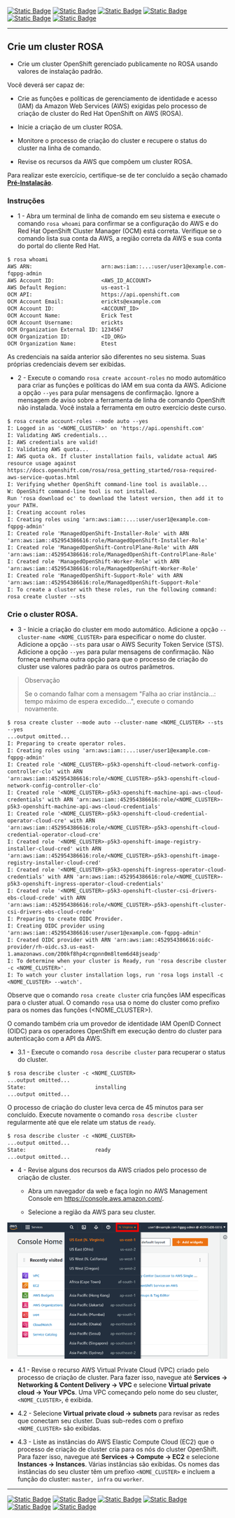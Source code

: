 [![Static Badge](https://img.shields.io/badge/1-HOME-red?style=for-the-badge)](./README.md)
[![Static Badge](https://img.shields.io/badge/2-RESUMO_ROSA-red?style=for-the-badge)](./2%20-%20Resumo%20ROSA.md)
[![Static Badge](https://img.shields.io/badge/3-Pré_Instalação-red?style=for-the-badge)](./3%20-%20Pre-Instalação%20-%20ROSA.md)
[![Static Badge](https://img.shields.io/badge/5-Conta_Inicial-red?style=for-the-badge)](./5%20-%20Configurar%20Conta%20Inicial%20ROSA.md)
[![Static Badge](https://img.shields.io/badge/6-Permissões-red?style=for-the-badge)](./6%20-%20Configurar%20Permissões.md)
[![Static Badge](https://img.shields.io/badge/7-Acesso_com_GITHUB-red?style=for-the-badge)](./7%20-%20Configurar%20GitHub%20ROSA.md)

---
## Crie um cluster ROSA

* Crie um cluster OpenShift gerenciado publicamente no ROSA usando valores de instalação padrão.

Você deverá ser capaz de:

* Crie as funções e políticas de gerenciamento de identidade e acesso (IAM) da Amazon Web Services (AWS) exigidas pelo processo de criação de cluster do Red Hat OpenShift on AWS (ROSA).

* Inicie a criação de um cluster ROSA.

* Monitore o processo de criação do cluster e recupere o status do cluster na linha de comando.

* Revise os recursos da AWS que compõem um cluster ROSA.

Para realizar este exercício, certifique-se de ter concluído a seção chamado **[Pré-Instalação](./Pre-Instalação%20-%20ROSA.md)**.

### Instruções

* 1 - Abra um terminal de linha de comando em seu sistema e execute o comando `rosa whoami` para confirmar se a configuração do AWS e do Red Hat OpenShift Cluster Manager (OCM) está correta. Verifique se o comando lista sua conta da AWS, a região correta da AWS e sua conta do portal do cliente Red Hat.

```
$ rosa whoami
AWS ARN:                      arn:aws:iam::...:user/user1@example.com-fqppg-admin
AWS Account ID:               <AWS_ID_ACCOUNT>
AWS Default Region:           us-east-1
OCM API:                      https://api.openshift.com
OCM Account Email:            erickts@example.com
OCM Account ID:               <ACCOUNT_ID>
OCM Account Name:             Erick Test
OCM Account Username:         erickts
OCM Organization External ID: 1234567
OCM Organization ID:          <ID_ORG>
OCM Organization Name:        Etest
```

As credenciais na saída anterior são diferentes no seu sistema. Suas próprias credenciais devem ser exibidas.

* 2 - Execute o comando `rosa create account-roles` no modo automático para criar as funções e políticas do IAM em sua conta da AWS. Adicione a opção `--yes` para pular mensagens de confirmação. Ignore a mensagem de aviso sobre a ferramenta de linha de comando OpenShift não instalada. Você instala a ferramenta em outro exercício deste curso.

```
$ rosa create account-roles --mode auto --yes
I: Logged in as '<NOME_CLUSTER>' on 'https://api.openshift.com'
I: Validating AWS credentials...
I: AWS credentials are valid!
I: Validating AWS quota...
I: AWS quota ok. If cluster installation fails, validate actual AWS resource usage against https://docs.openshift.com/rosa/rosa_getting_started/rosa-required-aws-service-quotas.html
I: Verifying whether OpenShift command-line tool is available...
W: OpenShift command-line tool is not installed.
Run 'rosa download oc' to download the latest version, then add it to your PATH.
I: Creating account roles
I: Creating roles using 'arn:aws:iam::...:user/user1@example.com-fqppg-admin'
I: Created role 'ManagedOpenShift-Installer-Role' with ARN 'arn:aws:iam::452954386616:role/ManagedOpenShift-Installer-Role'
I: Created role 'ManagedOpenShift-ControlPlane-Role' with ARN 'arn:aws:iam::452954386616:role/ManagedOpenShift-ControlPlane-Role'
I: Created role 'ManagedOpenShift-Worker-Role' with ARN 'arn:aws:iam::452954386616:role/ManagedOpenShift-Worker-Role'
I: Created role 'ManagedOpenShift-Support-Role' with ARN 'arn:aws:iam::452954386616:role/ManagedOpenShift-Support-Role'
I: To create a cluster with these roles, run the following command:
rosa create cluster --sts
```

### Crie o cluster ROSA.

* 3 - Inicie a criação do cluster em modo automático. Adicione a opção `--cluster-name <NOME_CLUSTER>` para especificar o nome do cluster. Adicione a opção `--sts` para usar o AWS Security Token Service (STS). Adicione a opção `--yes` para pular mensagens de confirmação. Não forneça nenhuma outra opção para que o processo de criação do cluster use valores padrão para os outros parâmetros.

>Observação
>
>Se o comando falhar com a mensagem "Falha ao criar instância…​: tempo máximo de espera excedido…​", execute o comando novamente.

```
$ rosa create cluster --mode auto --cluster-name <NOME_CLUSTER> --sts --yes
...output omitted...
I: Preparing to create operator roles.
I: Creating roles using 'arn:aws:iam::...:user/user1@example.com-fqppg-admin'
I: Created role '<NOME_CLUSTER>-p5k3-openshift-cloud-network-config-controller-clo' with ARN 'arn:aws:iam::452954386616:role/<NOME_CLUSTER>-p5k3-openshift-cloud-network-config-controller-clo'
I: Created role '<NOME_CLUSTER>-p5k3-openshift-machine-api-aws-cloud-credentials' with ARN 'arn:aws:iam::452954386616:role/<NOME_CLUSTER>-p5k3-openshift-machine-api-aws-cloud-credentials'
I: Created role '<NOME_CLUSTER>-p5k3-openshift-cloud-credential-operator-cloud-cre' with ARN 'arn:aws:iam::452954386616:role/<NOME_CLUSTER>-p5k3-openshift-cloud-credential-operator-cloud-cre'
I: Created role '<NOME_CLUSTER>-p5k3-openshift-image-registry-installer-cloud-cred' with ARN 'arn:aws:iam::452954386616:role/<NOME_CLUSTER>-p5k3-openshift-image-registry-installer-cloud-cred'
I: Created role '<NOME_CLUSTER>-p5k3-openshift-ingress-operator-cloud-credentials' with ARN 'arn:aws:iam::452954386616:role/<NOME_CLUSTER>-p5k3-openshift-ingress-operator-cloud-credentials'
I: Created role '<NOME_CLUSTER>-p5k3-openshift-cluster-csi-drivers-ebs-cloud-crede' with ARN 'arn:aws:iam::452954386616:role/<NOME_CLUSTER>-p5k3-openshift-cluster-csi-drivers-ebs-cloud-crede'
I: Preparing to create OIDC Provider.
I: Creating OIDC provider using 'arn:aws:iam::452954386616:user/user1@example.com-fqppg-admin'
I: Created OIDC provider with ARN 'arn:aws:iam::452954386616:oidc-provider/rh-oidc.s3.us-east-1.amazonaws.com/200kf8hp4crqpnn0m8ltem6d48jseadp'
I: To determine when your cluster is Ready, run 'rosa describe cluster -c <NOME_CLUSTER>'.
I: To watch your cluster installation logs, run 'rosa logs install -c <NOME_CLUSTER> --watch'.
```

Observe que o comando `rosa create cluster` cria funções IAM específicas para o cluster atual. O comando `rosa` usa o nome do cluster como prefixo para os nomes das funções (<NOME_CLUSTER>).

O comando também cria um provedor de identidade IAM OpenID Connect (OIDC) para os operadores OpenShift em execução dentro do cluster para autenticação com a API da AWS.

* 3.1 - Execute o comando `rosa describe cluster` para recuperar o status do cluster.

```
$ rosa describe cluster -c <NOME_CLUSTER>
...output omitted...
State:                      installing
...output omitted...
```

O processo de criação do cluster leva cerca de 45 minutos para ser concluído. Execute novamente o comando `rosa describe cluster` regularmente até que ele relate um status de `ready`.

```
$ rosa describe cluster -c <NOME_CLUSTER>
...output omitted...
State:                      ready
...output omitted...
```

* 4 - Revise alguns dos recursos da AWS criados pelo processo de criação de cluster.

    * Abra um navegador da web e faça login no AWS Management Console em https://console.aws.amazon.com/.

    * Selecione a região da AWS para seu cluster.

<p align="center">
<img src="./ROSA_IMAGE/PRATICO/RegionAWS1.png" alt="RegionAWS1">
</p>

* 4.1 - Revise o recurso AWS Virtual Private Cloud (VPC) criado pelo processo de criação de cluster. Para fazer isso, navegue até **Services → Networking & Content Delivery → VPC** e selecione **Virtual private cloud → Your VPCs**. Uma VPC começando pelo nome do seu cluster, `<NOME_CLUSTER>`, é exibida.

* 4.2 - Selecione **Virtual private cloud → subnets** para revisar as redes que conectam seu cluster. Duas sub-redes com o prefixo `<NOME_CLUSTER>` são exibidas.

* 4.3 - Liste as instâncias do AWS Elastic Compute Cloud (EC2) que o processo de criação de cluster cria para os nós do cluster OpenShift. Para fazer isso, navegue até **Services → Compute → EC2** e selecione **Instances → Instances**. Várias instâncias são exibidas. Os nomes das instâncias do seu cluster têm um prefixo `<NOME_CLUSTER>` e incluem a função do cluster: `master, infra` ou `worker`.
---

[![Static Badge](https://img.shields.io/badge/1-HOME-red?style=for-the-badge)](./1%20-%20ROSA%20AWS.md)
[![Static Badge](https://img.shields.io/badge/2-RESUMO_ROSA-red?style=for-the-badge)](./2%20-%20Resumo%20ROSA.md)
[![Static Badge](https://img.shields.io/badge/3-Pré_Instalação-red?style=for-the-badge)](./3%20-%20Pre-Instalação%20-%20ROSA.md)
[![Static Badge](https://img.shields.io/badge/5-Conta_Inicial-red?style=for-the-badge)](./5%20-%20Configurar%20Conta%20Inicial%20ROSA.md)
[![Static Badge](https://img.shields.io/badge/6-Permissões-red?style=for-the-badge)](./6%20-%20Configurar%20Permissões.md)
[![Static Badge](https://img.shields.io/badge/7-Acesso_com_GITHUB-red?style=for-the-badge)](./7%20-%20Configurar%20GitHub%20ROSA.md)
